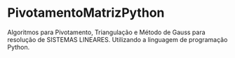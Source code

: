 # PivotamentoMatrizPython
Algoritmos para Pivotamento, Triangulação e Método de Gauss para resolução de SISTEMAS LINEARES. Utilizando a linguagem de programação Python.
